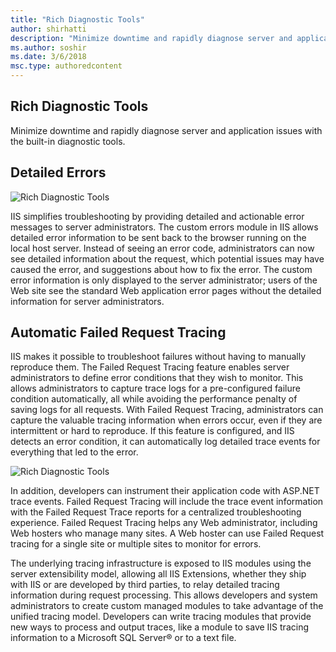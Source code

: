 ```yaml
---
title: "Rich Diagnostic Tools"
author: shirhatti
description: "Minimize downtime and rapidly diagnose server and application issues with the built-in diagnostic tools."
ms.author: soshir
ms.date: 3/6/2018
msc.type: authoredcontent
---
```

Rich Diagnostic Tools
---------------------

Minimize downtime and rapidly diagnose server and application issues with the built-in diagnostic tools.

## Detailed Errors

![Rich Diagnostic Tools](rich-diagnostic-tools/_static/richdiagnostictools1-small.png)

IIS simplifies troubleshooting by providing detailed and actionable error messages to server administrators. The custom errors module in IIS allows detailed error information to be sent back to the browser running on the local host server. Instead of seeing an error code, administrators can now see detailed information about the request, which potential issues may have caused the error, and suggestions about how to fix the error. The custom error information is only displayed to the server administrator; users of the Web site see the standard Web application error pages without the detailed information for server administrators.

## Automatic Failed Request Tracing

IIS makes it possible to troubleshoot failures without having to manually reproduce them. The Failed Request Tracing feature enables server administrators to define error conditions that they wish to monitor. This allows administrators to capture trace logs for a pre-configured failure condition automatically, all while avoiding the performance penalty of saving logs for all requests. With Failed Request Tracing, administrators can capture the valuable tracing information when errors occur, even if they are intermittent or hard to reproduce. If this feature is configured, and IIS detects an error condition, it can automatically log detailed trace events for everything that led to the error.

![Rich Diagnostic Tools](rich-diagnostic-tools/_static/richdiagnostictools2-small.png)

In addition, developers can instrument their application code with ASP.NET trace events. Failed Request Tracing will include the trace event information with the Failed Request Trace reports for a centralized troubleshooting experience. Failed Request Tracing helps any Web administrator, including Web hosters who manage many sites. A Web hoster can use Failed Request tracing for a single site or multiple sites to monitor for errors.
  
The underlying tracing infrastructure is exposed to IIS modules using the server extensibility model, allowing all IIS Extensions, whether they ship with IIS or are developed by third parties, to relay detailed tracing information during request processing. This allows developers and system administrators to create custom managed modules to take advantage of the unified tracing model. Developers can write tracing modules that provide new ways to process and output traces, like a module to save IIS tracing information to a Microsoft SQL Server® or to a text file.